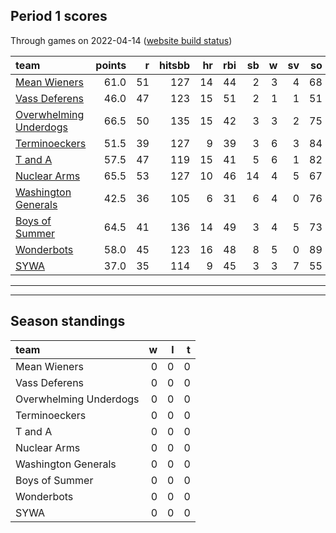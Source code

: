 

## Period 1 scores

Through games on 2022-04-14 ([website build status](https://github.com/brian-bot/pl-site/actions))


|team                                              | points|  r| hitsbb| hr| rbi| sb|  w| sv| so|   era|  whip|
|:-------------------------------------------------|------:|--:|------:|--:|---:|--:|--:|--:|--:|-----:|-----:|
|[Mean Wieners](./meanwieners)                     |   61.0| 51|    127| 14|  44|  2|  3|  4| 68| 1.605| 0.989|
|[Vass Deferens](./vassdeferens)                   |   46.0| 47|    123| 15|  51|  2|  1|  1| 51| 3.878| 1.309|
|[Overwhelming Underdogs](./overwhelmingunderdogs) |   66.5| 50|    135| 15|  42|  3|  3|  2| 75| 2.368| 0.982|
|[Terminoeckers](./terminoeckers)                  |   51.5| 39|    127|  9|  39|  3|  6|  3| 84| 3.930| 1.310|
|[T and A](./tanda)                                |   57.5| 47|    119| 15|  41|  5|  6|  1| 82| 4.442| 1.234|
|[Nuclear Arms](./nucleararms)                     |   65.5| 53|    127| 10|  46| 14|  4|  5| 67| 3.955| 1.273|
|[Washington Generals](./washingtongenerals)       |   42.5| 36|    105|  6|  31|  6|  4|  0| 76| 2.690| 1.153|
|[Boys of Summer](./boysofsummer)                  |   64.5| 41|    136| 14|  49|  3|  4|  5| 73| 4.037| 1.079|
|[Wonderbots](./wonderbots)                        |   58.0| 45|    123| 16|  48|  8|  5|  0| 89| 5.212| 1.541|
|[SYWA](./sywa)                                    |   37.0| 35|    114|  9|  45|  3|  3|  7| 55| 4.478| 1.302|

* * *
* * *

## Season standings


|team                   |  w|  l|  t|
|:----------------------|--:|--:|--:|
|Mean Wieners           |  0|  0|  0|
|Vass Deferens          |  0|  0|  0|
|Overwhelming Underdogs |  0|  0|  0|
|Terminoeckers          |  0|  0|  0|
|T and A                |  0|  0|  0|
|Nuclear Arms           |  0|  0|  0|
|Washington Generals    |  0|  0|  0|
|Boys of Summer         |  0|  0|  0|
|Wonderbots             |  0|  0|  0|
|SYWA                   |  0|  0|  0|


